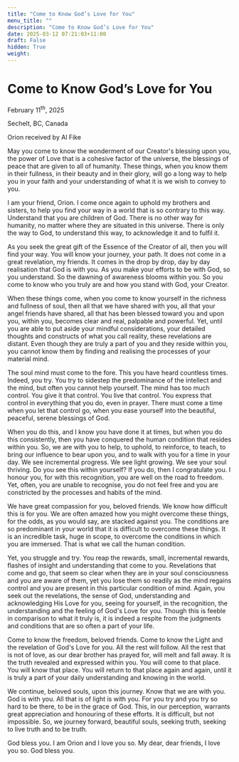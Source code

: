 ```yaml
---
title: "Come to Know God’s Love for You"
menu_title: ""
description: "Come to Know God’s Love for You"
date: 2025-03-12 07:21:03+11:00
draft: False
hidden: True
weight:
---
```

# Come to Know God’s Love for You

February 11<sup>th</sup>, 2025

Sechelt, BC, Canada

Orion received by Al Fike

May you come to know the wonderment of our Creator's blessing upon you, the power of Love that is a cohesive factor of the universe, the blessings of peace that are given to all of humanity. These things, when you know them in their fullness, in their beauty and in their glory, will go a long way to help you in your faith and your understanding of what it is we wish to convey to you.

I am your friend, Orion. I come once again to uphold my brothers and sisters, to help you find your way in a world that is so contrary to this way. Understand that you are children of God. There is no other way for humanity, no matter where they are situated in this universe. There is only the way to God, to understand this way, to acknowledge it and to fulfil it.

As you seek the great gift of the Essence of the Creator of all, then you will find your way. You will know your journey, your path. It does not come in a great revelation, my friends. It comes in the drop by drop, day by day realisation that God is with you. As you make your efforts to be with God, so you understand. So the dawning of awareness blooms within you. So you come to know who you truly are and how you stand with God, your Creator.

When these things come, when you come to know yourself in the richness and fullness of soul, then all that we have shared with you, all that your angel friends have shared, all that has been blessed toward you and upon you, within you, becomes clear and real, palpable and powerful. Yet, until you are able to put aside your mindful considerations, your detailed thoughts and constructs of what you call reality, these revelations are distant. Even though they are truly a part of you and they reside within you, you cannot know them by finding and realising the processes of your material mind.

The soul mind must come to the fore. This you have heard countless times. Indeed, you try. You try to sidestep the predominance of the intellect and the mind, but often you cannot help yourself. The mind has too much control. You give it that control. You live that control. You express that control in everything that you do, even in prayer. There must come a time when you let that control go, when you ease yourself into the beautiful, peaceful, serene blessings of God.

When you do this, and I know you have done it at times, but when you do this consistently, then you have conquered the human condition that resides within you. So, we are with you to help, to uphold, to reinforce, to teach, to bring our influence to bear upon you, and to walk with you for a time in your day. We see incremental progress. We see light growing. We see your soul thriving. Do you see this within yourself? If you do, then I congratulate you. I honour you, for with this recognition, you are well on the road to freedom. Yet, often, you are unable to recognise, you do not feel free and you are constricted by the processes and habits of the mind.

We have great compassion for you, beloved friends. We know how difficult this is for you. We are often amazed how you might overcome these things, for the odds, as you would say, are stacked against you. The conditions are so predominant in your world that it is difficult to overcome these things. It is an incredible task, huge in scope, to overcome the conditions in which you are immersed. That is what we call the human condition.

Yet, you struggle and try. You reap the rewards, small, incremental rewards, flashes of insight and understanding that come to you. Revelations that come and go, that seem so clear when they are in your soul consciousness and you are aware of them, yet you lose them so readily as the mind regains control and you are present in this particular condition of mind. Again, you seek out the revelations, the sense of God, understanding and acknowledging His Love for you, seeing for yourself, in the recognition, the understanding and the feeling of God's Love for you. Though this is feeble in comparison to what it truly is, it is indeed a respite from the judgments and conditions that are so often a part of your life.

Come to know the freedom, beloved friends. Come to know the Light and the revelation of God's Love for you. All the rest will follow. All the rest that is not of love, as our dear brother has prayed for, will melt and fall away. It is the truth revealed and expressed within you. You will come to that place. You will know that place. You will return to that place again and again, until it is truly a part of your daily understanding and knowing in the world.

We continue, beloved souls, upon this journey. Know that we are with you. God is with you. All that is of light is with you. For you try and you try so hard to be there, to be in the grace of God. This, in our perception, warrants great appreciation and honouring of these efforts. It is difficult, but not impossible. So, we journey forward, beautiful souls, seeking truth, seeking to live truth and to be truth.

God bless you. I am Orion and I love you so. My dear, dear friends, I love you so. God bless you.
